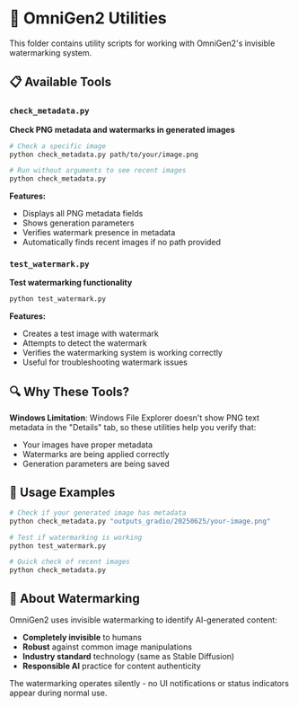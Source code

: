 # 🔧 OmniGen2 Utilities

This folder contains utility scripts for working with OmniGen2's invisible watermarking system.

## 📋 Available Tools

### `check_metadata.py`
**Check PNG metadata and watermarks in generated images**

```bash
# Check a specific image
python check_metadata.py path/to/your/image.png

# Run without arguments to see recent images
python check_metadata.py
```

**Features:**
- Displays all PNG metadata fields
- Shows generation parameters
- Verifies watermark presence in metadata
- Automatically finds recent images if no path provided

### `test_watermark.py`
**Test watermarking functionality**

```bash
python test_watermark.py
```

**Features:**
- Creates a test image with watermark
- Attempts to detect the watermark
- Verifies the watermarking system is working correctly
- Useful for troubleshooting watermark issues

## 🔍 Why These Tools?

**Windows Limitation**: Windows File Explorer doesn't show PNG text metadata in the "Details" tab, so these utilities help you verify that:
- Your images have proper metadata
- Watermarks are being applied correctly
- Generation parameters are being saved

## 🎯 Usage Examples

```bash
# Check if your generated image has metadata
python check_metadata.py "outputs_gradio/20250625/your-image.png"

# Test if watermarking is working
python test_watermark.py

# Quick check of recent images
python check_metadata.py
```

## 🔐 About Watermarking

OmniGen2 uses invisible watermarking to identify AI-generated content:
- **Completely invisible** to humans
- **Robust** against common image manipulations
- **Industry standard** technology (same as Stable Diffusion)
- **Responsible AI** practice for content authenticity

The watermarking operates silently - no UI notifications or status indicators appear during normal use. 